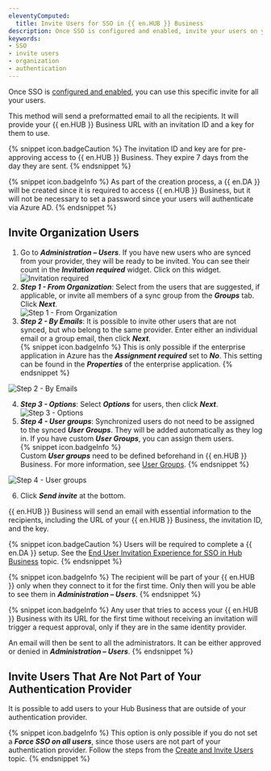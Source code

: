 ```yaml
---
eleventyComputed:
  title: Invite Users for SSO in {{ en.HUB }} Business
description: Once SSO is configured and enabled, invite your users on your Hub following these steps.
keywords:
- SSO
- invite users
- organization
- authentication
---
```

Once SSO is [configured and enabled](/hub/getting-started/get-started-sso-hub-business/configure-sso-authentication-microsoft-azure/), you can use this specific invite for all your users.  

This method will send a preformatted email to all the recipients. It will provide your {{ en.HUB }} Business URL with an invitation ID and a key for them to use.  

{% snippet icon.badgeCaution %} 
The invitation ID and key are for pre-approving access to {{ en.HUB }} Business. They expire 7 days from the day they are sent. 
{% endsnippet %}
 
{% snippet icon.badgeInfo %} 
As part of the creation process, a {{ en.DA }} will be created since it is required to access {{ en.HUB }} Business, but it will not be necessary to set a password since your users will authenticate via Azure AD. 
{% endsnippet %}
 
## Invite Organization Users 

1. Go to ***Administration – Users***. If you have new users who are synced from your provider, they will be ready to be invited. You can see their count in the ***Invitation required*** widget. Click on this widget.  
![Invitation required](https://webdevolutions.azureedge.net/docs/en/hub/Hub4141.png) 
1. ***Step 1 - From Organization***: Select from the users that are suggested, if applicable, or invite all members of a sync group from the ***Groups*** tab. Click ***Next***.  
![Step 1 - From Organization](https://webdevolutions.azureedge.net/docs/en/hub/Hub2176.png) 
1. ***Step 2 - By Emails***: It is possible to invite other users that are not synced, but who belong to the same provider. Enter either an individual email or a group email, then click ***Next***.  
{% snippet icon.badgeInfo %} 
This is only possible if the enterprise application in Azure has the ***Assignment required*** set to ***No***. This setting can be found in the ***Properties*** of the enterprise application.
{% endsnippet %}  

![Step 2 - By Emails](https://webdevolutions.azureedge.net/docs/en/hub/Hub2177.png)  

4. ***Step 3 - Options***: Select ***Options*** for users, then click ***Next***.  
![Step 3 - Options](https://webdevolutions.azureedge.net/docs/en/hub/Hub2178.png)  
1. ***Step 4 - User groups***: Synchronized users do not need to be assigned to the synced ***User Groups***. They will be added automatically as they log in. If you have custom ***User Groups***, you can assign them users.  
{% snippet icon.badgeInfo %}  
Custom ***User groups*** need to be defined beforehand in {{ en.HUB }} Business. For more information, see [User Groups](/hub/web-interface/hub-overview/administration/management/users/). 
{% endsnippet %}
 
![Step 4 - User groups](https://webdevolutions.azureedge.net/docs/en/hub/Hub2179.png) 

6. Click ***Send invite*** at the bottom.  

{{ en.HUB }} Business will send an email with essential information to the recipients, including the URL of your {{ en.HUB }} Business, the invitation ID, and the key.  

{% snippet icon.badgeCaution %} 
Users will be required to complete a {{ en.DA }} setup. See the [End User Invitation Experience for SSO in Hub Business](/hub/getting-started/get-started-sso-hub-business/invite-users-SSO-hub-business/end-user-experience/) topic. 
{% endsnippet %}  
 
{% snippet icon.badgeInfo %} 
The recipient will be part of your {{ en.HUB }} only when they connect to it for the first time. Only then will you be able to see them in ***Administration – Users***. 
{% endsnippet %}  
 
{% snippet icon.badgeInfo %} 
Any user that tries to access your {{ en.HUB }} Business with its URL for the first time without receiving an invitation will trigger a request approval, only if they are in the same identity provider.  

An email will then be sent to all the administrators. It can be either approved or denied in ***Administration – Users***. 
{% endsnippet %}  
 
## Invite Users That Are Not Part of Your Authentication Provider

It is possible to add users to your Hub Business that are outside of your authentication provider.  

{% snippet icon.badgeInfo %} 
This option is only possible if you do not set a ***Force SSO on all users***, since those users are not part of your authentication provider.
Follow the steps from the [Create and Invite Users](/hub/web-interface/hub-overview/administration/management/users/create-invite-users/index) topic.
{% endsnippet %}
